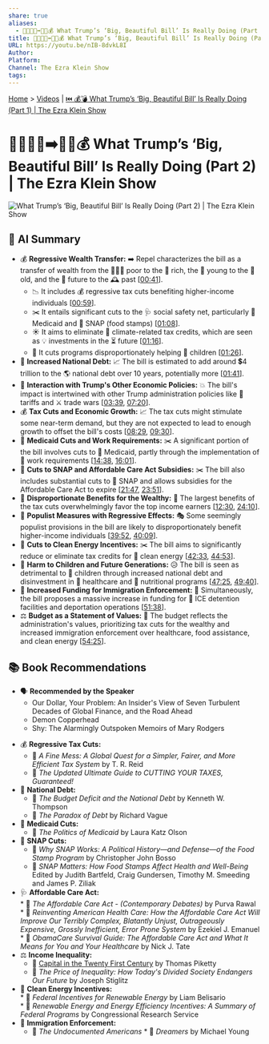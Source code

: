 ```yaml
---
share: true
aliases:
  - 👹👶🏼💸➡️👴🏻💰 What Trump’s ‘Big, Beautiful Bill’ Is Really Doing (Part 2) | The Ezra Klein Show
title: 👹👶🏼💸➡️👴🏻💰 What Trump’s ‘Big, Beautiful Bill’ Is Really Doing (Part 2) | The Ezra Klein Show
URL: https://youtu.be/nIB-8dvkL8I
Author: 
Platform: 
Channel: The Ezra Klein Show
tags: 
---
```

[Home](../index.md) > [Videos](./index.md) | [⏮️ 💰💣 What Trump’s ‘Big, Beautiful Bill’ Is Really Doing (Part 1) | The Ezra Klein Show](./what-trumps-big-beautiful-bill-is-really-doing-part-1-the-ezra-klein-show.md)  
# 👹👶🏼💸➡️👴🏻💰 What Trump’s ‘Big, Beautiful Bill’ Is Really Doing (Part 2) | The Ezra Klein Show  
![What Trump’s ‘Big, Beautiful Bill’ Is Really Doing (Part 2) | The Ezra Klein Show](https://youtu.be/nIB-8dvkL8I)  
  
## 🤖 AI Summary  
* 💰 **Regressive Wealth Transfer:** ➡️ Repel characterizes the bill as a transfer of wealth from the 🧑‍🤝‍🧑 poor to the 🤑 rich, the 👶 young to the 👴 old, and the 🔮 future to the 🕰️ past \[[00:41](http://www.youtube.com/watch?v=nIB-8dvkL8I&t=41)\].  
    * 📉 It includes 💰 regressive tax cuts benefiting higher-income individuals \[[00:59](http://www.youtube.com/watch?v=nIB-8dvkL8I&t=59)\].  
    * ✂️ It entails significant cuts to the 🩺 social safety net, particularly 🏥 Medicaid and 🍔 SNAP (food stamps) \[[01:08](http://www.youtube.com/watch?v=nIB-8dvkL8I&t=68)\].  
    * ☀️ It aims to eliminate 🍃 climate-related tax credits, which are seen as 💡 investments in the ⏳ future \[[01:16](http://www.youtube.com/watch?v=nIB-8dvkL8I&t=76)\].  
    * 👧 It cuts programs disproportionately helping 👶 children \[[01:26](http://www.youtube.com/watch?v=nIB-8dvkL8I&t=86)\].  
* 💸 **Increased National Debt:** 📈 The bill is estimated to add around 💲4 trillion to the 🌎 national debt over 10 years, potentially more \[[01:41](http://www.youtube.com/watch?v=nIB-8dvkL8I&t=101)\].  
* 🤝 **Interaction with Trump's Other Economic Policies:** 💥 The bill's impact is intertwined with other Trump administration policies like 🧱 tariffs and ⚔️ trade wars \[[03:39](http://www.youtube.com/watch?v=nIB-8dvkL8I&t=219), [07:20](http://www.youtube.com/watch?v=nIB-8dvkL8I&t=440)\].  
* 💰 **Tax Cuts and Economic Growth:** 📈 The tax cuts might stimulate some near-term demand, but they are not expected to lead to enough growth to offset the bill's costs \[[08:29](http://www.youtube.com/watch?v=nIB-8dvkL8I&t=509), [09:30](http://www.youtube.com/watch?v=nIB-8dvkL8I&t=570)\].  
* 🏥 **Medicaid Cuts and Work Requirements:** ✂️ A significant portion of the bill involves cuts to 🏥 Medicaid, partly through the implementation of 💼 work requirements \[[14:38](http://www.youtube.com/watch?v=nIB-8dvkL8I&t=878), [16:01](http://www.youtube.com/watch?v=nIB-8dvkL8I&t=961)\].  
* 🍔 **Cuts to SNAP and Affordable Care Act Subsidies:** ✂️ The bill also includes substantial cuts to 🍔 SNAP and allows subsidies for the Affordable Care Act to expire \[[21:47](http://www.youtube.com/watch?v=nIB-8dvkL8I&t=1307), [23:51](http://www.youtube.com/watch?v=nIB-8dvkL8I&t=1431)\].  
* 🤑 **Disproportionate Benefits for the Wealthy:** 🥇 The largest benefits of the tax cuts overwhelmingly favor the top income earners \[[12:30](http://www.youtube.com/watch?v=nIB-8dvkL8I&t=750), [24:10](http://www.youtube.com/watch?v=nIB-8dvkL8I&t=1450)\].  
* 🤔 **Populist Measures with Regressive Effects:** 🎭 Some seemingly populist provisions in the bill are likely to disproportionately benefit higher-income individuals \[[39:52](http://www.youtube.com/watch?v=nIB-8dvkL8I&t=2392), [40:09](http://www.youtube.com/watch?v=nIB-8dvkL8I&t=2409)\].  
* 🍃 **Cuts to Clean Energy Incentives:** ✂️ The bill aims to significantly reduce or eliminate tax credits for 🔋 clean energy \[[42:33](http://www.youtube.com/watch?v=nIB-8dvkL8I&t=2553), [44:53](http://www.youtube.com/watch?v=nIB-8dvkL8I&t=2693)\].  
* 👶 **Harm to Children and Future Generations:** 😥 The bill is seen as detrimental to 👶 children through increased national debt and disinvestment in 🏥 healthcare and 🍎 nutritional programs \[[47:25](http://www.youtube.com/watch?v=nIB-8dvkL8I&t=2845), [49:40](http://www.youtube.com/watch?v=nIB-8dvkL8I&t=2980)\].  
* 👮 **Increased Funding for Immigration Enforcement:** 🚧 Simultaneously, the bill proposes a massive increase in funding for 🛂 ICE detention facilities and deportation operations \[[51:38](http://www.youtube.com/watch?v=nIB-8dvkL8I&t=3098)\].  
* ⚖️ **Budget as a Statement of Values:** 📢 The budget reflects the administration's values, prioritizing tax cuts for the wealthy and increased immigration enforcement over healthcare, food assistance, and clean energy \[[54:25](http://www.youtube.com/watch?v=nIB-8dvkL8I&t=3265)\].  
  
## 📚 Book Recommendations  
- 🗣️ **Recommended by the Speaker**  
    - Our Dollar, Your Problem: An Insider's View of Seven Turbulent Decades of Global Finance, and the Road Ahead  
    - Demon Copperhead  
    - Shy: The Alarmingly Outspoken Memoirs of Mary Rodgers  
* 💰 **Regressive Tax Cuts:**  
    * 📖 *A Fine Mess: A Global Quest for a Simpler, Fairer, and More Efficient Tax System* by T. R. Reid  
    * 📖 *The Updated Ultimate Guide to CUTTING YOUR TAXES, Guaranteed!*  
* 💸 **National Debt:**  
    * 📖 *The Budget Deficit and the National Debt* by Kenneth W. Thompson  
    * 📖 *The Paradox of Debt* by Richard Vague  
* 🏥 **Medicaid Cuts:**  
     * 📖 *The Politics of Medicaid* by Laura Katz Olson  
* 🍔 **SNAP Cuts:**  
    * 📖 *Why SNAP Works: A Political History—and Defense—of the Food Stamp Program* by Christopher John Bosso  
    * 📖 *SNAP Matters: How Food Stamps Affect Health and Well-Being* Edited by Judith Bartfeld, Craig Gundersen, Timothy M. Smeeding and James P. Ziliak  
* 🩺 **Affordable Care Act:**  
        * 📖 *The Affordable Care Act - (Contemporary Debates)* by Purva Rawal  
        * 📖 *Reinventing American Health Care: How the Affordable Care Act Will Improve Our Terribly Complex, Blatantly Unjust, Outrageously Expensive, Grossly Inefficient, Error Prone System* by Ezekiel J. Emanuel  
        * 📖 *ObamaCare Survival Guide: The Affordable Care Act and What It Means for You and Your Healthcare* by Nick J. Tate  
* ⚖️ **Income Inequality:**  
    * 📖 [Capital in the Twenty First Century](../books/capital-in-the-twenty-first-century.md) by Thomas Piketty  
    * 📖 *The Price of Inequality: How Today's Divided Society Endangers Our Future* by Joseph Stiglitz  
* 🍃 **Clean Energy Incentives:**  
        * 📖 *Federal Incentives for Renewable Energy* by Liam Belisario  
        * 📖 *Renewable Energy and Energy Efficiency Incentives: A Summary of Federal Programs* by Congressional Research Service  
* 🛂 **Immigration Enforcement:**  
    * 📖 *The Undocumented Americans* * 📖 *Dreamers* by Michael Young